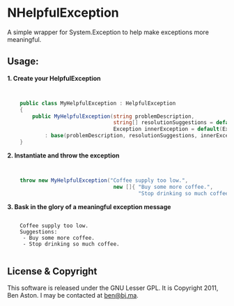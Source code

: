 NHelpfulException
====

A simple wrapper for System.Exception to help make exceptions more meaningful.

Usage:
--------
**1. Create your HelpfulException**

```C#


    public class MyHelpfulException : HelpfulException
    {
        public MyHelpfulException(string problemDescription, 
								  string[] resolutionSuggestions = default(string[]),
                                  Exception innerException = default(Exception))
            : base(problemDescription, resolutionSuggestions, innerException) {}
    }

```

**2. Instantiate and throw the exception**
	
```C#


	throw new MyHelpfulException("Coffee supply too low.", 
								  new []{ "Buy some more coffee.", 
								          "Stop drinking so much coffee." });

```

**3. Bask in the glory of a meaningful exception message**

```
	
	Coffee supply too low.
    Suggestions:
     - Buy some more coffee.
	 - Stop drinking so much coffee.
	 
```


License & Copyright
--------

This software is released under the GNU Lesser GPL. It is Copyright 2011, Ben Aston. I may be contacted at ben@bj.ma.